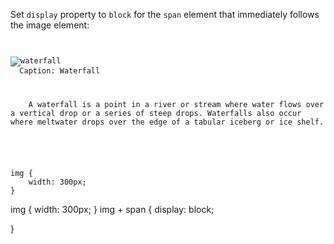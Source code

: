 Set `display` property to
`block` for the `span` element
that immediately follows the
image element:

<codeblock language="css" type="exercise" testMode="fixedInput">
<code>
<panel language="html">
<img src="waterfall.jpg" alt="waterfall"/>
  <span>Caption: Waterfall</span>
  <p>
    <span>A waterfall</span> is a point in a river or stream where water flows over a vertical drop or a series of steep drops. Waterfalls also occur where meltwater drops over the edge of a tabular iceberg or ice shelf.
  </p>
</panel>
<panel language="css">
img {
    width: 300px;
}
</panel>
</code>

<solution>
img {
    width: 300px;
}
img + span {
  display: block;

}
</solution>
</codeblock>